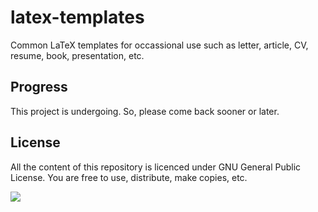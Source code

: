 # latex-templates
Common LaTeX templates for occassional use such as letter, article, CV, resume, book, presentation, etc.

## Progress
This project is undergoing. So, please come back sooner or later.

## License
All the content of this repository is licenced under GNU General Public License. You are free to use, distribute, make copies, etc.

![](https://www.gnu.org/graphics/gplv3-127x51.png)
